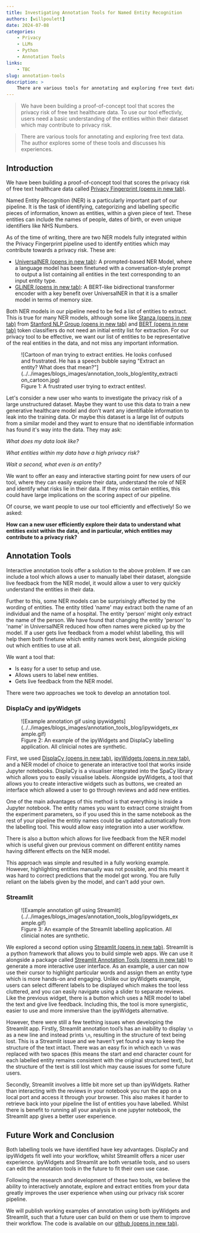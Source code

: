 ```yaml
---
title: Investigating Annotation Tools for Named Entity Recognition
authors: [willpoulett]
date: 2024-07-08
categories: 
    - Privacy
    - LLMs
    - Python
    - Annotation Tools
links:
    - TBC
slug: annotation-tools
description: >
    There are various tools for annotating and exploring free text data for Named Entity Recognition. The author explores some of these tools and discusses his experiences. 
---
```


> We have been building a proof-of-concept tool that scores the privacy risk of free text healthcare data. To use our tool effectivly, users need a basic understanding of the entities within their dataset which may contribute to privacy risk. 

> There are various tools for annotating and exploring free text data. The author explores some of these tools and discusses his experiences. 

<!-- more -->

## Introduction

We have been building a proof-of-concept tool that scores the privacy risk of free text healthcare data called [Privacy Fingerprint (opens in new tab)](https://nhsengland.github.io/datascience/our_work/ds255_privacyfp/).

Named Entity Recognition (NER) is a particularly important part of our pipeline. It is the task of identifying, categorizing and labelling specific pieces of information, known as entities, within a given piece of text. These entities can include the names of people, dates of birth, or even unique identifiers like NHS Numbers.

As of the time of writing, there are two NER models fully integrated within the Privacy Fingerprint pipeline used to identify entities which may contribute towards a privacy risk. These are:

- [UniversalNER (opens in new tab)](https://universal-ner.github.io/): A prompted-based NER Model, where a language model has been finetuned with a conversation-style prompt to output a list containing all entities in the text corresponding to an input entity type.
- [GLiNER (opens in new tab)](https://github.com/urchade/GLiNER): A BERT-like bidirectional transformer encoder with a key benefit over UniversalNER in that it is a smaller model in terms of memory size.

Both NER models in our pipeline need to be fed a list of entities to extract. This is true for many NER models, although some like [Stanza (opens in new tab)](https://stanfordnlp.github.io/stanza/) from [Stanford NLP Group (opens in new tab)](https://stanfordnlp.github.io/) and [BERT (opens in new tab)](https://huggingface.co/docs/transformers/tasks/token_classification) token classifiers do not need an initial entity list for extraction. For our privacy tool to be effective, we want our list of entities to be representative of the real entities in the data, and not miss any important information.

<figure class="inline end" markdown>
![Cartoon of man trying to extract entities. He looks confused and frustrated. He has a speech bubble saying "Extract an entity? What does that mean?"](../../images/blogs_images/annotation_tools_blog/entity_extraction_cartoon.jpg)
<figcaption>Figure 1: A frustrated user trying to extract entites!. </figcaption>
</figure>

Let's consider a new user who wants to investigate the privacy risk of a large unstructured dataset. Maybe they want to use this data to train a new generative healthcare model and don’t want any identifiable information to leak into the training data. Or maybe this dataset is a large list of outputs from a similar model and they want to ensure that no identifiable information has found it's way into the data. They may ask:

_What does my data look like?_

_What entities within my data have a high privacy risk?_

_Wait a second, what even is an entity?_

We want to offer an easy and interactive starting point for new users of our tool, where they can easily explore their data, understand the role of NER and identify what risks lie in their data. If they miss certain entities, this could have large implications on the scoring aspect of our pipeline.

Of course, we want people to use our tool efficiently and effectively! So we asked:

**How can a new user efficiently explore their data to understand what entities exist within the data, and in particular, which entities may contribute to a privacy risk?**

## Annotation Tools

Interactive annotation tools offer a solution to the above problem. If we can include a tool which allows a user to manually label their dataset, alongside live feedback from the NER model, it would allow a user to very quickly understand the entities in their data.

Further to this, some NER models can be surprisingly affected by the wording of entities. The entity titled 'name' may extract both the name of an individual and the name of a hospital. The entity 'person' might only extract the name of the person. We have found that changing the entity 'person' to 'name' in UniversalNER reduced how often names were picked up by the model. If a user gets live feedback from a model whilst labelling, this will help them both finetune which entity names work best, alongside picking out which entities to use at all.

We want a tool that:

- Is easy for a user to setup and use.
- Allows users to label new entities.
- Gets live feedback from the NER model.

There were two approaches we took to develop an annotation tool.

### DisplaCy and ipyWidgets

<figure markdown>
![Example annotation gif using ipywidgets](../../images/blogs_images/annotation_tools_blog/ipywidgets_example.gif)
<figcaption>Figure 2: An example of the ipyWidgets and DisplaCy labelling application. All clinicial notes are synthetic. </figcaption>
</figure>

First, we used [DisplaCy (opens in new tab)](https://spacy.io/usage/visualizers/), [ipyWidgets (opens in new tab)](https://github.com/jupyter-widgets/ipywidgets/blob/main/docs/source/examples/Index.ipynb), and a NER model of choice to generate an interactive tool that works inside Jupyter notebooks. DisplaCy is a visualiser integrated into the SpaCy library which allows you to easily visualise labels. Alongside ipyWidgets, a tool that allows you to create interactive widgets such as buttons, we created an interface which allowed a user to go through reviews and add new entities.

One of the main advantages of this method is that everything is inside a Jupyter notebook. The entity names you want to extract come straight from the experiment parameters, so if you used this in the same notebook as the rest of your pipeline the entitiy names could be updated automatically from the labelling tool. This would allow easy integration into a user workflow.

There is also a button which allows for live feedback from the NER model which is useful given our previous comment on different entitity names having different effects on the NER model.

This approach was simple and resulted in a fully working example. However, highlighting entities manually was not possible, and this meant it was hard to correct predictions that the model got wrong. You are fully reliant on the labels given by the model, and can't add your own.

### Streamlit

<figure markdown>
![Example annotation gif using Streamlit](../../images/blogs_images/annotation_tools_blog/ipywidgets_example.gif)
<figcaption>Figure 3: An example of the Streamlit labelling application. All clinicial notes are synthetic. </figcaption>
</figure>

We explored a second option using [Streamlit (opens in new tab)](https://streamlit.io/). Streamlit is a python framework that allows you to build simple web apps. We can use it alongside a package called [Streamlit Annotation Tools (opens in new tab)](https://github.com/rmarquet21/streamlit-annotation-tools) to generate a more interactive user interface. As an example, a user can now use their cursor to highlight particular words and assign them an entity type which is more hands-on and engaging. Unlike our ipyWidgets example, users can select different labels to be displayed which makes the tool less cluttered, and you can easily navigate using a slider to separate reviews. Like the previous widget, there is a button which uses a NER model to label the text and give live feedback. Including this, the tool is more synergistic, easier to use and more immersive than the ipyWidgets alternative.

However, there were still a few teething issues when developing the Streamlit app. Firstly, Streamlit annotation tool’s has an inability to display `\n` as a new line and instead prints `\n`, resulting in the structure of text being lost. This is a Streamlit issue and we haven’t yet found a way to keep the structure of the text intact. There was an easy fix in which each `\n` was replaced with two spaces (this means the start and end character count for each labelled entity remains consistent with the original structured text), but the structure of the text is still lost which may cause issues for some future users.

Secondly, Streamlit involves a little bit more set up than ipyWidgets. Rather than interacting with the reviews in your notebook you run the app on a local port and access it through your browser. This also makes it harder to retrieve back into your pipeline the list of entities you have labelled. Whilst there is benefit to running all your analysis in one jupyter notebook, the Streamlit app gives a better user experience.

## Future Work and Conclusion

Both labelling tools we have identified have key advantages. DisplaCy and ipyWidgets fit well into your workflow, whilst Streamlit offers a nicer user experience. ipyWidgets and Streamlit are both versatile tools, and so users can edit the annotation tools in the future to fit their own use case.

Following the research and development of these two tools, we believe the ability to interactively annotate, explore and extract entities from your data greatly improves the user experience when using our privacy risk scorer pipeline.

We will publish working examples of annotation using both ipyWidgets and Streamlit, such that a future user can build on them or use them to improve their workflow. The code is available on our [github (opens in new tab)](https://github.com/nhsengland/privfp-experiments).
